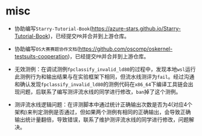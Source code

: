 # misc

- 协助编写`Starry-Tutorial-Book`(https://azure-stars.github.io/Starry-Tutorial-Book)，已经提交`PR`并合并到上游仓库。

- 协助编写`OS大赛赛题协作文档`(https://github.com/oscomp/oskernel-testsuits-cooperation)，已经提交`PR`并合并到上游仓库。

- 无效测例：在调试测例`fpclassify_invalid_ld80`的过程中，发现本地`wsl`运行此测例行为和输出结果与在实验框架下相同，但流水线测评为`fail`。经过沟通和确认发现`fpclassify_invalid_ld80`的测例代码在`x86_64`下编译工具链会出现问题，后联系了编写测评流水线的同学进行修改，`ban`掉了这个测例。

- 测评流水线逻辑问题：在评测脚本中通过统计正确输出次数是否为4(对应4个架构)来判定测例是否通过，但如果两个测例有相同的正确输出，会导致正确输出统计量翻倍，导致错误，联系了维护测评流水线的同学进行修改，问题解决。
